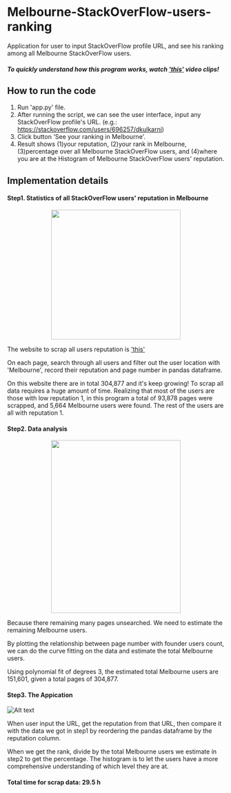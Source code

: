 # Melbourne-StackOverFlow-users-ranking
Application for user to input StackOverFlow profile URL, and see his ranking among all Melbourne StackOverFlow users.
#### _**To quickly understand how this program works, watch ['this'](https://youtu.be/hm2J23zugUU) video clips!**_


## How to run the code
1.	Run 'app.py' file. 
2.	After running the script, we can see the user interface, input any StackOverFlow profile's URL. (e.g.: https://stackoverflow.com/users/696257/dkulkarni)
3.	Click button 'See your ranking in Melbourne'.
4.	Result shows (1)your reputation, (2)your rank in Melbourne, (3)percentage over all Melbourne StackOverFlow users, and (4)where you are at the Histogram of Melbourne StackOverFlow users' reputation.

## Implementation details
#### Step1. Statistics of all StackOverFlow users' reputation in Melbourne

<div align=center><img width="300" height="300" src="https://github.com/suinaowawa/Melbourne-StackOverFlow-users-ranking/blob/master/figures/3.PNG"/></div>

The website to scrap all users reputation is ['this'](https://stackoverflow.com/users?page=%d&tab=Reputation&filter=all)

On each page, search through all users and filter out the user location with 'Melbourne', record their reputation and page number in pandas dataframe.

On this website there are in total 304,877 and it's keep growing! To scrap all data requires a huge amount of time. Realizing that most of the users are those with low reputation 1, in this program a total of 93,878 pages were scrapped, and 5,664 Melbourne users were found. The rest of the users are all with reputation 1.

#### Step2. Data analysis

<div align=center><img width="300" height="400" src="https://github.com/suinaowawa/Melbourne-StackOverFlow-users-ranking/blob/master/figures/2.PNG"/></div>

Because there remaining many pages unsearched. We need to estimate the remaining Melbourne users. 

By plotting the relationship between page number with founder users count, we can do the curve fitting on the data and estimate the total Melbourne users.

Using polynomial fit of degrees 3, the estimated total Melbourne users are 151,601, given a total pages of 304,877.

#### Step3. The Appication

![Alt text](https://github.com/suinaowawa/Melbourne-StackOverFlow-users-ranking/blob/master/figures/1.PNG)

When user input the URL, get the reputation from that URL, then compare it with the data we got in step1 by reordering the pandas dataframe by the reputation column.

When we get the rank, divide by the total Melbourne users we estimate in step2 to get the percentage.
The histogram is to let the users have a more comprehensive understanding of which level they are at.

#### Total time for scrap data: 29.5 h
